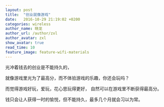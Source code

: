 ```yaml
---
layout: post
title:  "创业就像游戏"
date:   2016-10-29 21:19:02 +0200
categories: wireless
author_name: 晓龙
author_url: /author/zxl
author_avatar: zxl
show_avatar: true
read_time: 10
feature_image: feature-wifi-materials
---
```

光冲着钱去的创业是不能持久的，

就像游戏里光为了最高分，而不体验游戏的乐趣，你还会玩吗？

而觉得游戏好玩，爱玩，花心思玩得更好，
自然可以在游戏里不断获得最高分。


钱只会让人获得一时的愉悦，但不能持久，最多几个月就会习以为常。
